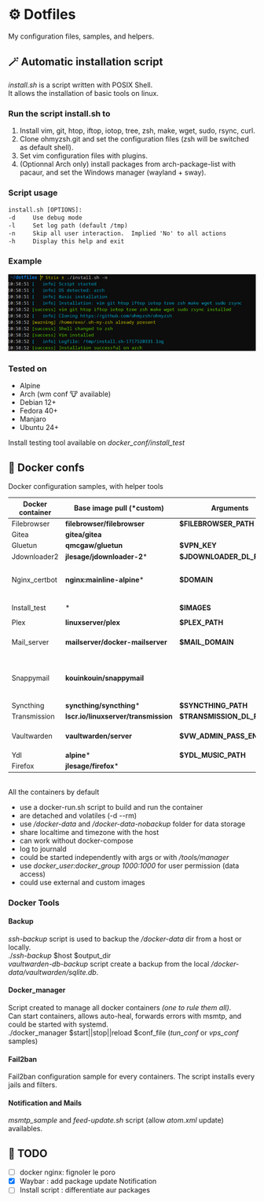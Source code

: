 # ⚙️ Dotfiles
My configuration files, samples, and helpers.

## 🪄 Automatic installation script

*install.sh* is a script written with POSIX Shell.\
It allows the installation of basic tools on linux.

### Run the script install.sh to
1. Install vim, git, htop, iftop, iotop, tree, zsh, make, wget, sudo, rsync, curl.
2. Clone ohmyzsh.git and set the configuration files (zsh will be switched as default shell).
3. Set vim configuration files with plugins.
4. (Optionnal Arch only) install packages from arch-package-list with pacaur, and set the Windows manager (wayland + sway).

### Script usage
```
install.sh [OPTIONS]:
-d     Use debug mode
-l     Set log path (default /tmp)
-n     Skip all user interaction.  Implied 'No' to all actions
-h     Display this help and exit
```

### Example
![script_execution_sample](sample.png)

### Tested on
* Alpine
* Arch (wm conf 🐮 available)
* Debian 12+
* Fedora 40+
* Manjaro
* Ubuntu 24+

Install testing tool available on *docker_conf/install_test*

## 🐳 Docker confs

Docker configuration samples, with helper tools

| Docker container | Base image pull (*custom) | Arguments | Comments |
| --- |  --- |  --- |  --- |
| Filebrowser | **filebrowser/filebrowser** | **$FILEBROWSER_PATH** | |
| Gitea | **gitea/gitea** |  | Behind nginx_certbot proxy |
| Gluetun | **qmcgaw/gluetun** | **$VPN_KEY** | |
| Jdownloader2 | **jlesage/jdownloader-2*** | **$JDOWNLOADER_DL_PATH** | Behind gluetun network |
| Nginx_certbot | **nginx:mainline-alpine*** | **$DOMAIN** | Allows redirection for gitea, vaultwarden, and snappymail containers<br>Creates and renews certifications with certbot automatically |
| Install_test | * | **$IMAGES** | Debian, Ubuntu, Fedora, Alpine, Archlinux, and Manjarolinux/base are used by default |
| Plex | **linuxserver/plex** | **$PLEX_PATH** | |
| Mail_server | **mailserver/docker-mailserver** | **$MAIL_DOMAIN** | Add/Del mail accounts with *setup-mail.sh*<br>Creates opendkim conf with *setup-opendkim.sh*<br>*smtp_sample* available |
| Snappymail | **kouinkouin/snappymail** | | For the first time configuration use *mail.domain.com/?admin*.<br>Accepts user *admin* and password from */docker-data/snappymail/_data_/_default_/admin_password.txt*<br>Behind nginx_certbot proxy |
| Syncthing | **syncthing/syncthing*** | **$SYNCTHING_PATH** | Behind gluetun network |
| Transmission | **lscr.io/linuxserver/transmission** | **$TRANSMISSION_DL_PATH** | Behind gluetun network |
| Vaultwarden | **vaultwarden/server** | **$VW_ADMIN_PASS_ENABLED** |  **$VW_ADMIN_PASS_ENABLED** allows https://VW-DOMAIN/admin access<br>Behind nginx_certbot proxy |
| Ydl | **alpine*** | **$YDL_MUSIC_PATH** | Behind gluetun network |
| Firefox | **jlesage/firefox*** | | Behind gluetun network |

<br>All the containers by default
* use a docker-run.sh script to build and run the container
* are detached and volatiles (-d --rm)
* use */docker-data* and */docker-data-nobackup* folder for data storage
* share localtime and timezone with the host
* can work without docker-compose
* log to journald
* could be started independently with args or with */tools/manager*
* use *docker_user:docker_group 1000:1000* for user permission (data access)
* could use external and custom images

### Docker Tools

#### Backup
*ssh-backup* script is used to backup the */docker-data* dir from a host or locally.\
./*ssh-backup* $host $output_dir\
*vaultwarden-db-backup* script create a backup from the local */docker-data/vaultwarden/sqlite.db*.

#### Docker_manager
Script created to manage all docker containers *(one to rule them all)*.\
Can start containers, allows auto-heal, forwards errors with msmtp, and could be started with systemd.\
./docker_manager $start||stop||reload $conf_file (*tun_conf* or *vps_conf* samples)

#### Fail2ban
Fail2ban configuration sample for every containers. The script installs every jails and filters.

#### Notification and Mails
*msmtp_sample* and *feed-update.sh* script (allow *atom.xml* update) availables.


## 📝 TODO
- [ ] docker nginx: fignoler le poro
- [X] Waybar : add package update Notification
- [ ] Install script : differentiate aur packages
